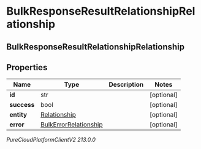 # BulkResponseResultRelationshipRelationship

## BulkResponseResultRelationshipRelationship

## Properties

|Name | Type | Description | Notes|
|------------ | ------------- | ------------- | -------------|
| **id** | str |  | [optional] |
| **success** | bool |  | [optional] |
| **entity** | [Relationship](Relationship) |  | [optional] |
| **error** | [BulkErrorRelationship](BulkErrorRelationship) |  | [optional] |



_PureCloudPlatformClientV2 213.0.0_
